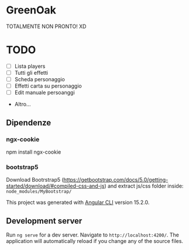 # GreenOak

TOTALMENTE NON PRONTO! XD

# TODO
* [ ] Lista players
* [ ] Tutti gli effetti
* [ ] Scheda personaggio
* [ ] Effetti carta su personaggio
* [ ] Edit manuale persoanggi
* Altro...

## Dipendenze
### ngx-cookie
npm install ngx-cookie

### bootstrap5
Download Bootrstrap5 (https://getbootstrap.com/docs/5.0/getting-started/download/#compiled-css-and-js) and extract js/css folder inside:
`node_modules/MyBootstrap/`

This project was generated with [Angular CLI](https://github.com/angular/angular-cli) version 15.2.0.

## Development server

Run `ng serve` for a dev server. Navigate to `http://localhost:4200/`. The application will automatically reload if you change any of the source files.

